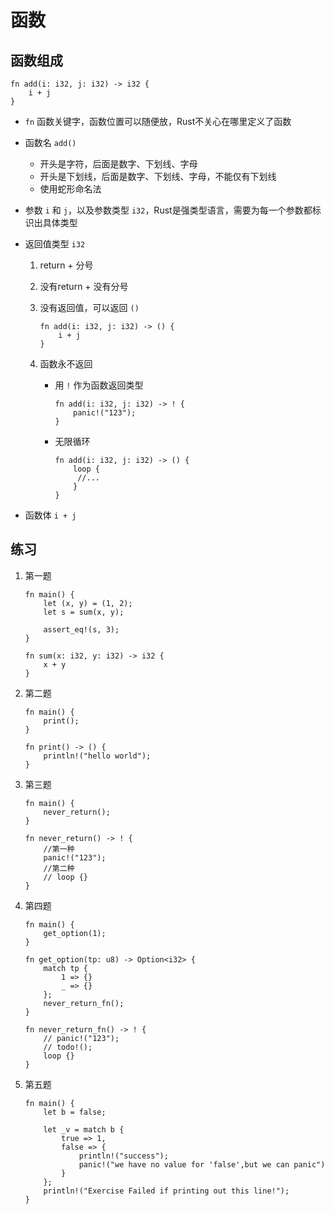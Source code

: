# 函数

## 函数组成

    fn add(i: i32, j: i32) -> i32 {
        i + j
    }

*   `fn` 函数关键字，函数位置可以随便放，Rust不关心在哪里定义了函数
*   函数名 `add()`

    *   开头是字符，后面是数字、下划线、字母
    *   开头是下划线，后面是数字、下划线、字母，不能仅有下划线
    *   使用蛇形命名法
*   参数 `i` 和 `j`，以及参数类型 `i32`，Rust是强类型语言，需要为每一个参数都标识出具体类型
*   返回值类型 `i32`

    1.  return + 分号
    2.  没有return + 没有分号
    3.  没有返回值，可以返回 `()`

            fn add(i: i32, j: i32) -> () {
                i + j
            }
    4.  函数永不返回

        *   用 `!` 作为函数返回类型

                fn add(i: i32, j: i32) -> ! {
                    panic!("123");
                }
        *   无限循环

                fn add(i: i32, j: i32) -> () {
                    loop {
                     //...
                    }
                }
*   函数体 `i + j`

## 练习

1.  第一题

        fn main() {
            let (x, y) = (1, 2);
            let s = sum(x, y);

            assert_eq!(s, 3);
        }

        fn sum(x: i32, y: i32) -> i32 {
            x + y
        }
2.  第二题

        fn main() {
            print();
        }

        fn print() -> () {
            println!("hello world");
        }
3.  第三题

        fn main() {
            never_return();
        }

        fn never_return() -> ! {
            //第一种
            panic!("123");
            //第二种
            // loop {}
        }
4.  第四题

        fn main() {
            get_option(1);
        }

        fn get_option(tp: u8) -> Option<i32> {
            match tp {
                1 => {}
                _ => {}
            };
            never_return_fn();
        }

        fn never_return_fn() -> ! {
            // panic!("123");
            // todo!();
            loop {}
        }
5.  第五题

    ```
    fn main() {
        let b = false;

        let _v = match b {
            true => 1,
            false => {
                println!("success");
                panic!("we have no value for 'false',but we can panic")
            }
        };
        println!("Exercise Failed if printing out this line!");
    }

    ```

